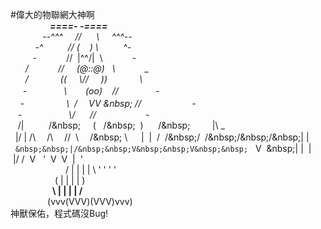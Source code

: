 #偉大的物聯網大神啊  
&nbsp;&nbsp;&nbsp;&nbsp;&nbsp;&nbsp;&nbsp;&nbsp;&nbsp;&nbsp;&nbsp;&nbsp;&nbsp;&nbsp;&nbsp;&nbsp;___====-_  _-====___  
&nbsp;&nbsp;&nbsp;&nbsp;&nbsp;&nbsp;&nbsp;&nbsp;&nbsp;&nbsp;&nbsp;&nbsp;&nbsp;_--^^^&nbsp;&nbsp;&nbsp;&nbsp;&nbsp;//&nbsp;&nbsp;&nbsp;&nbsp;&nbsp;&nbsp;\\&nbsp;&nbsp;&nbsp;&nbsp;&nbsp;^^^--_  
&nbsp;&nbsp;&nbsp;&nbsp;&nbsp;&nbsp;&nbsp;&nbsp;&nbsp;&nbsp;_-^&nbsp;&nbsp;&nbsp;&nbsp;&nbsp;&nbsp;&nbsp;&nbsp;&nbsp;&nbsp;//&nbsp;(&nbsp;&nbsp;&nbsp;&nbsp;)&nbsp;\\&nbsp;&nbsp;&nbsp;&nbsp;&nbsp;&nbsp;&nbsp;&nbsp;&nbsp;&nbsp;^-_  
&nbsp;&nbsp;&nbsp;&nbsp;&nbsp;&nbsp;&nbsp;&nbsp;&nbsp;-&nbsp;&nbsp;&nbsp;&nbsp;&nbsp;&nbsp;&nbsp;&nbsp;&nbsp;&nbsp;&nbsp;&nbsp;//&nbsp;&nbsp;|\^^/|&nbsp;&nbsp;\\&nbsp;&nbsp;&nbsp;&nbsp;&nbsp;&nbsp;&nbsp;&nbsp;&nbsp;&nbsp;&nbsp;&nbsp;-  
&nbsp;&nbsp;&nbsp;&nbsp;&nbsp;&nbsp;_/&nbsp;&nbsp;&nbsp;&nbsp;&nbsp;&nbsp;&nbsp;&nbsp;&nbsp;&nbsp;&nbsp;&nbsp;//&nbsp;&nbsp;&nbsp;&nbsp;&nbsp;(@::@)&nbsp;&nbsp;&nbsp;\\&nbsp;&nbsp;&nbsp;&nbsp;&nbsp;&nbsp;&nbsp;&nbsp;&nbsp;&nbsp;&nbsp;&nbsp;\_  
&nbsp;&nbsp;&nbsp;&nbsp;&nbsp;&nbsp;/&nbsp;&nbsp;&nbsp;&nbsp;&nbsp;&nbsp;&nbsp;&nbsp;&nbsp;&nbsp;&nbsp;&nbsp;&nbsp;((&nbsp;&nbsp;&nbsp;&nbsp;&nbsp;\\//&nbsp;&nbsp;&nbsp;&nbsp;&nbsp;))&nbsp;&nbsp;&nbsp;&nbsp;&nbsp;&nbsp;&nbsp;&nbsp;&nbsp;&nbsp;&nbsp;&nbsp;&nbsp;\  
&nbsp;&nbsp;&nbsp;&nbsp;&nbsp;-&nbsp;&nbsp;&nbsp;&nbsp;&nbsp;&nbsp;&nbsp;&nbsp;&nbsp;&nbsp;&nbsp;&nbsp;&nbsp;&nbsp;&nbsp;\\　&nbsp;&nbsp;&nbsp;&nbsp;(oo)&nbsp;&nbsp;&nbsp;&nbsp;//&nbsp;&nbsp;&nbsp;&nbsp;&nbsp;&nbsp;&nbsp;&nbsp;&nbsp;&nbsp;&nbsp;&nbsp;&nbsp;&nbsp;&nbsp;-  
&nbsp;&nbsp;&nbsp;&nbsp;-&nbsp;&nbsp;&nbsp;&nbsp;&nbsp;&nbsp;&nbsp;&nbsp;&nbsp;&nbsp;&nbsp;&nbsp;&nbsp;&nbsp;&nbsp;&nbsp;&nbsp;\\&nbsp;&nbsp;/　&nbsp;VV&nbsp;\&nbsp;&nbsp;//　&nbsp;&nbsp;&nbsp;&nbsp;&nbsp;&nbsp;&nbsp;&nbsp;&nbsp;&nbsp;&nbsp;&nbsp;&nbsp;&nbsp;&nbsp;&nbsp;&nbsp;-  
&nbsp;&nbsp;&nbsp;-&nbsp;&nbsp;&nbsp;&nbsp;&nbsp;&nbsp;&nbsp;&nbsp;&nbsp;&nbsp;&nbsp;&nbsp;&nbsp;&nbsp;&nbsp;&nbsp;&nbsp;&nbsp;&nbsp;\\/&nbsp;&nbsp;&nbsp;&nbsp;&nbsp;&nbsp;\// &nbsp;&nbsp;&nbsp;&nbsp;&nbsp;&nbsp;&nbsp;&nbsp;&nbsp;&nbsp;&nbsp;&nbsp;&nbsp;&nbsp;&nbsp;&nbsp;&nbsp;&nbsp;&nbsp;-  
&nbsp;&nbsp;_ /|&nbsp;&nbsp;&nbsp;&nbsp;&nbsp;&nbsp;&nbsp;&nbsp;&nbsp;&nbsp;/\&nbsp;&nbsp;&nbsp;&nbsp;&nbsp;&nbsp;(&nbsp;&nbsp;&nbsp;/\&nbsp;&nbsp;&nbsp;)&nbsp;&nbsp;&nbsp;&nbsp;&nbsp;&nbsp;/\&nbsp;&nbsp;&nbsp;&nbsp;&nbsp;&nbsp;&nbsp;&nbsp;&nbsp;&nbsp;|\ _  
&nbsp;&nbsp;|/&nbsp;|&nbsp;/\　&nbsp;/\　&nbsp;/\/&nbsp;&nbsp;\　&nbsp;/\&nbsp;&nbsp;\　&nbsp;&nbsp;|&nbsp;&nbsp;|&nbsp;&nbsp;/&nbsp;&nbsp;/\&nbsp;/&nbsp;&nbsp;\/\&nbsp;/\&nbsp;/\&nbsp;|&nbsp;\|  
&nbsp;&nbsp;`&nbsp;&nbsp;|/&nbsp;&nbsp;V&nbsp;&nbsp;V&nbsp;&nbsp;`&nbsp;&nbsp;&nbsp;V&nbsp;&nbsp;\&nbsp;\|&nbsp;|&nbsp;&nbsp;|&nbsp;|/&nbsp;/&nbsp;&nbsp;V&nbsp;&nbsp;&nbsp;'&nbsp;&nbsp;V&nbsp;&nbsp;V&nbsp;&nbsp;\|&nbsp;&nbsp;'  
&nbsp;&nbsp;&nbsp;&nbsp;`   `  `      `   / | |  | | \   '      '  '   '  
&nbsp;&nbsp;&nbsp;&nbsp;&nbsp;&nbsp;&nbsp;&nbsp;&nbsp;&nbsp;&nbsp;&nbsp;&nbsp;&nbsp;&nbsp;&nbsp;&nbsp;&nbsp;(  | |  | |  )  
&nbsp;&nbsp;&nbsp;&nbsp;&nbsp;&nbsp;&nbsp;&nbsp;&nbsp;&nbsp;&nbsp;&nbsp;&nbsp;&nbsp;&nbsp;&nbsp;&nbsp;__\ | |  | | /__  
&nbsp;&nbsp;&nbsp;&nbsp;&nbsp;&nbsp;&nbsp;&nbsp;&nbsp;&nbsp;&nbsp;&nbsp;&nbsp;&nbsp;&nbsp;(vvv(VVV)(VVV)vvv)   
                    神獸保佑，程式碼沒Bug!   
